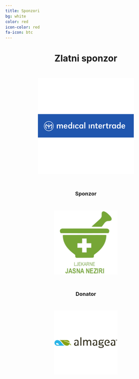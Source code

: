 ```yaml
---
title: Sponzori
bg: white
color: red
icon-color: red
fa-icon: btc
---
```

<center>

<h1>Zlatni sponzor</h1>
	<img src='/img/logo/medical_intertrade-300x300.png' width="25%" style='padding: 5%; min-width: 300px !important'>


<br>
<h3>Sponzor</h3>
	<img src='/img/logo/ljekarne-jasna_neziri-200x200.png' width="25%" style='padding: 5%; min-width: 200px !important'>


<br>
<h3>Donator</h3>
	<img src='/img/logo/almagea-180x180.png' width="25%" style='padding: 5%; min-width: 200px !important'>


</center>